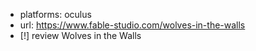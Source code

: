 
- platforms: oculus
- url: https://www.fable-studio.com/wolves-in-the-walls
- [!] review Wolves in the Walls